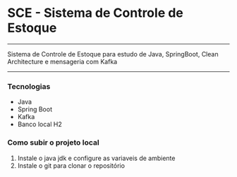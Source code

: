 # SCE - Sistema de Controle de Estoque
____________
 
Sistema de Controle de Estoque para estudo de Java, SpringBoot, Clean Architecture e mensageria com Kafka

____________

### Tecnologias
* Java 
* Spring Boot
* Kafka 
* Banco local H2

### Como subir o projeto local

1. Instale o java jdk e configure as variaveis de ambiente
2. Instale o git para clonar o repositório

